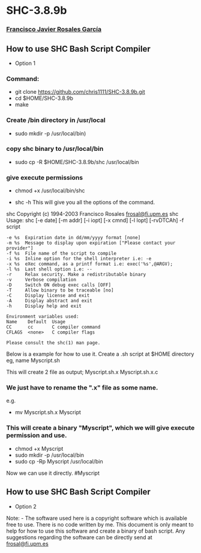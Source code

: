# SHC-3.8.9b 
### [Francisco Javier Rosales García](https://www.datsi.fi.upm.es/~frosal/)

## How to use SHC Bash Script Compiler
- Option 1
### Command:
- git clone https://github.com/chris1111/SHC-3.8.9b.git
- cd $HOME/SHC-3.8.9b
- make


### Create /bin directory in /usr/local 
- sudo mkdir -p /usr/local/bin)
### copy shc binary to /usr/local/bin 
- sudo cp -R $HOME/SHC-3.8.9b/shc /usr/local/bin
### give execute permissions 
- chmod +x /usr/local/bin/shc

- shc -h
This will give you all the options of the command.

shc Copyright (c) 1994-2003 Francisco Rosales <frosal@fi.upm.es>
shc Usage: shc [-e date] [-m addr] [-i iopt] [-x cmnd] [-l lopt] [-rvDTCAh] -f script

    -e %s  Expiration date in dd/mm/yyyy format [none]
    -m %s  Message to display upon expiration ["Please contact your provider"]
    -f %s  File name of the script to compile
    -i %s  Inline option for the shell interpreter i.e: -e
    -x %s  eXec command, as a printf format i.e: exec('%s',@ARGV);
    -l %s  Last shell option i.e: --
    -r     Relax security. Make a redistributable binary
    -v     Verbose compilation
    -D     Switch ON debug exec calls [OFF]
    -T     Allow binary to be traceable [no]
    -C     Display license and exit
    -A     Display abstract and exit
    -h     Display help and exit

    Environment variables used:
    Name    Default  Usage
    CC      cc       C compiler command
    CFLAGS  <none>   C compiler flags

    Please consult the shc(1) man page.

Below is a example for how to use it.
Create a .sh script at $HOME directory eg, name Myscript.sh

This will create 2 file as output;
Myscript.sh.x
Myscript.sh.x.c

### We just have to rename the ".x"  file as some name.
e.g.
- mv Myscript.sh.x Myscript
### This will create a binary "Myscript", which we will give execute permission and use.
- chmod +x Myscript
- sudo mkdir -p /usr/local/bin
- sudo cp -Rp Myscript /usr/local/bin

Now we can use it directly.
#Myscript

## How to use SHC Bash Script Compiler
- Option 2

Note: - The software used here is a copyright software which is available free to use. There is no code written by me. This document is only meant to help for how to use this software and create a binary of bash script. Any suggestions regarding the software can be directly send at frosal@fi.upm.es 


 

